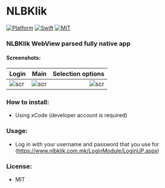 # NLBKlik

[![Platform](https://img.shields.io/cocoapods/p/EFCountingLabel.svg?style=flat)](#)
[![Swift](https://img.shields.io/badge/language-swift-orange.svg)](#)
[![MIT](https://img.shields.io/cocoapods/l/EFCountingLabel.svg?style=flat?style=flat)](https://github.com/sukov/NLBKlik/blob/master/LICENSE)

### NLBKlik WebView parsed fully native app
#### Screenshots:
| Login | Main | Selection options |
| :---         |     :---:      |          ---: |
| ![scr](https://i.imgur.com/b5colcS.png)   | ![scr](https://i.imgur.com/wwOj3Vy.png)    | ![scr](https://i.imgur.com/sDSgJkj.png)    |

### How to install:
- Using xCode (developer account is required)

### Usage:
- Log in with your username and password that you use for (https://www.nlbklik.com.mk/LoginModule/LoginUP.aspx)

### License:
- MIT
